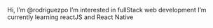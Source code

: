 Hi, I’m @rodriguezpo
I’m interested in fullStack web development
I’m currently learning reactJS and React Native
